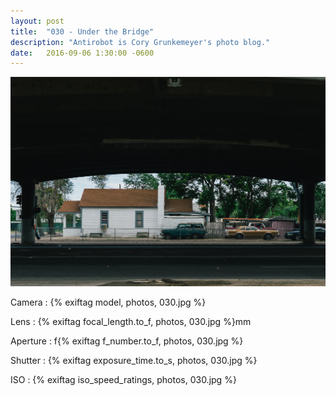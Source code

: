 ```yaml
---
layout: post
title:  "030 - Under the Bridge"
description: "Antirobot is Cory Grunkemeyer's photo blog."
date:   2016-09-06 1:30:00 -0600
---
```


![030 - Under the Bridge](/photos/030.jpg)

Camera
: {% exiftag model, photos, 030.jpg %}

Lens
: {% exiftag focal_length.to_f, photos, 030.jpg %}mm

Aperture
: f{% exiftag f_number.to_f, photos, 030.jpg %}

Shutter
: {% exiftag exposure_time.to_s, photos, 030.jpg %}

ISO
: {% exiftag iso_speed_ratings, photos, 030.jpg %}
